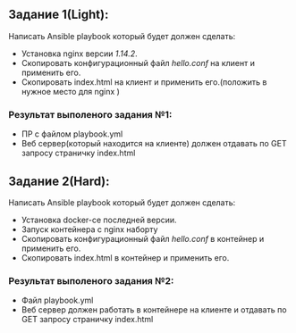 ## Задание 1(Light):
Написать Ansible playbook который будет должен сделать:
* Установка nginx версии *1.14.2*. 
* Скопировать конфигурационный файл *hello.conf* на клиент и применить его.
* Скопировать index.html на клиент и применить его.(положить в нужное место для nginx )

### Результат выполеного задания №1:
* ПР с файлом playbook.yml 
* Веб сервер(который находится на клиенте) должен отдавать по GET запросу страничку index.html

## Задание 2(Hard):
Написать Ansible playbook который будет должен сделать:
* Установка docker-ce последней версии. 
* Запуск контейнера с nginx наборту
* Скопировать конфигурационный файл *hello.conf* в контейнер и применить его.
* Скопировать index.html в контейнер и применить его.

### Результат выполеного задания №2:
* Файл playbook.yml 
* Веб сервер должен работать в контейнере на клиенте и отдавать по GET запросу страничку index.html

